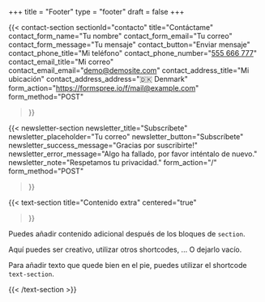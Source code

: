 +++
title =  "Footer"
type = "footer"
draft = false
+++


{{< contact-section
    sectionId="contacto"
    title="Contáctame" 
    contact_form_name="Tu nombre"
    contact_form_email="Tu correo"
    contact_form_message="Tu mensaje"
    contact_button="Enviar mensaje"
    contact_phone_title="Mi teléfono"
    contact_phone_number="<a href='tel:+555666777'>555 666 777</a>"
    contact_email_title="Mi correo"
    contact_email_email="demo@demosite.com"
    contact_address_title="Mi ubicación"
    contact_address_address="🇩🇰 Denmark"
    form_action="https://formspree.io/f/mail@example.com"
    form_method="POST"
>}}

{{< newsletter-section 
    newsletter_title="Subscríbete"
    newsletter_placeholder="Tu correo"
    newsletter_button="Subscríbete"
    newsletter_success_message="Gracias por suscribirte!"
    newsletter_error_message="Algo ha fallado, por favor inténtalo de nuevo."
    newsletter_note="Respetamos tu privacidad."
    form_action="/"
    form_method="POST"
>}}


{{< text-section
title="Contenido extra"
centered="true"
>}}

Puedes añadir contenido adicional después de los bloques de `section`.

Aquí puedes ser creativo, utilizar otros shortcodes, ... O dejarlo vacío.

Para añadir texto que quede bien en el pie, puedes utilizar el shortcode `text-section`.

{{< /text-section >}}